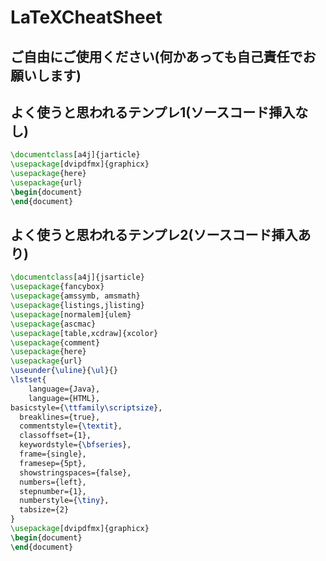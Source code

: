 # LaTeXCheatSheet

## ご自由にご使用ください(何かあっても自己責任でお願いします)

## よく使うと思われるテンプレ1(ソースコード挿入なし)

```tex
\documentclass[a4j]{jarticle}
\usepackage[dvipdfmx]{graphicx}
\usepackage{here}
\usepackage{url}
\begin{document}
\end{document}
```

## よく使うと思われるテンプレ2(ソースコード挿入あり)
```tex
\documentclass[a4j]{jsarticle}
\usepackage{fancybox}
\usepackage{amssymb, amsmath}
\usepackage{listings,jlisting}
\usepackage[normalem]{ulem}
\usepackage{ascmac}
\usepackage[table,xcdraw]{xcolor}
\usepackage{comment}
\usepackage{here}
\usepackage{url}
\useunder{\uline}{\ul}{}
\lstset{
	language={Java},
	language={HTML},
basicstyle={\ttfamily\scriptsize},
  breaklines={true},
  commentstyle={\textit},
  classoffset={1},
  keywordstyle={\bfseries},
  frame={single},
  framesep={5pt},
  showstringspaces={false},
  numbers={left},
  stepnumber={1},
  numberstyle={\tiny},
  tabsize={2}
}
\usepackage[dvipdfmx]{graphicx}
\begin{document}
\end{document}
```


